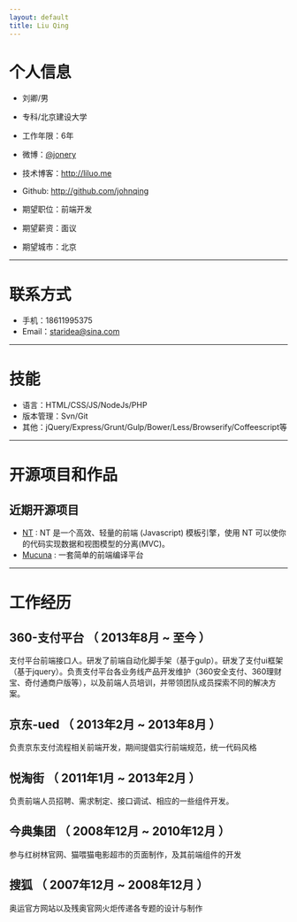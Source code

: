 ```yaml
---
layout: default
title: Liu Qing
---
```


# 个人信息

 - 刘卿/男 
 - 专科/北京建设大学
 - 工作年限：6年
 - 微博：[@jonery](http://weibo.com/jonery) 
 - 技术博客：http://liluo.me
 - Github: http://github.com/johnqing
 
 - 期望职位：前端开发
 - 期望薪资：面议
 - 期望城市：北京  

---

# 联系方式
- 手机：18611995375
- Email：staridea@sina.com

---

# 技能
 
 - 语言：HTML/CSS/JS/NodeJs/PHP
 - 版本管理：Svn/Git
 - 其他：jQuery/Express/Grunt/Gulp/Bower/Less/Browserify/Coffeescript等

---


# 开源项目和作品

## 近期开源项目

 - [NT](https://github.com/Johnqing/Ntpl.js) : NT 是一个高效、轻量的前端 (Javascript) 模板引擎，使用 NT 可以使你的代码实现数据和视图模型的分离(MVC)。
 - [Mucuna](https://github.com/Johnqing/Mucuna) : 一套简单的前端编译平台

---


# 工作经历

## 360-支付平台 （ 2013年8月 ~ 至今 ）
支付平台前端接口人。研发了前端自动化脚手架（基于gulp）。研发了支付ui框架（基于jquery）。负责支付平台各业务线产品开发维护（360安全支付、360理财宝、奇付通商户版等），以及前端人员培训，并带领团队成员探索不同的解决方案。
 
## 京东-ued （ 2013年2月 ~ 2013年8月 ）
负责京东支付流程相关前端开发，期间提倡实行前端规范，统一代码风格

## 悦淘街 （ 2011年1月 ~ 2013年2月 ）
负责前端人员招聘、需求制定、接口调试、相应的一些组件开发。

## 今典集团 （ 2008年12月 ~ 2010年12月 ）
参与红树林官网、猫喂猫电影超市的页面制作，及其前端组件的开发

## 搜狐 （ 2007年12月 ~ 2008年12月 ）
奥运官方网站以及残奥官网火炬传递各专题的设计与制作
